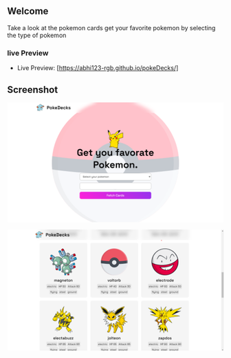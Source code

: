 ## Welcome

Take a look at the pokemon cards get your favorite pokemon by selecting the type of pokemon

### live Preview

- Live Preview: [https://abhi123-rgb.github.io/pokeDecks/]

## Screenshot

![Sample Images](./screenshot/Screenshot%202024-10-22%20152959.png)

![sample image](./screenshot/sample1.png)